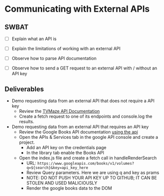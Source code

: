 # Communicating with External APIs

## SWBAT
- [ ] Explain what an API is
- [ ] Explain the limitations of working with an external API
- [ ] Observe how to parse API documentation
- [ ] Observe how to send a GET request to an external API with / without an API key


## Deliverables 
- Demo requesting data from an external API that does not require a API key
    - Review the [TVMaze API Documentation](https://www.tvmaze.com/api)
    - Create a fetch request to one of its endpoints and console.log the results. 
- Demo requesting data from an external API that requires an API key
    - Review the Google Books API documentation [using the api](https://developers.google.com/books/docs/v1/using)
    - Open the APIs & Services tab in the google API console and create a project.  
        - Add an API key on the credentials page
        - In the library tab enable the Books API 
    - Open the index.js file and create a fetch call in handleRenderSearch
        - URL: `https://www.googleapis.com/books/v1/volumes?q=${search}&key=api_key_here`
        - Review Query parameters. Here we are using q and key as prams
        - NOTE: DO NOT PUSH YOUR API KEY UP TO GITHUB; IT CAN BE STOLEN AND USED MALICIOUSLY 
        - Render the google books data to the DOM
        